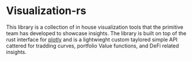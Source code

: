 # Visualization-rs

This library is a collection of in house visualization tools that the primitive team has developed to showcase insights. The library is built on top of the rust interface for [plotly](https://plotly.com/javascript/) and is a lightwieght custom taylored simple API cattered for tradding curves, portfolio Value functions, and DeFi related insights.

